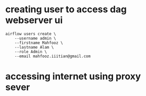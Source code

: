 # creating user to access dag webserver ui    
    airflow users create \
        --username admin \
        --firstname Mahfooz \
        --lastname Alam \
        --role Admin \
        --email mahfooz.iiitian@gmail.com


# accessing internet using proxy sever
